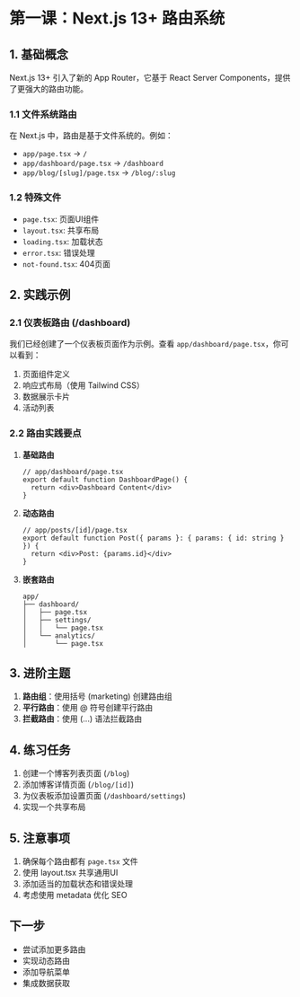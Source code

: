 # 第一课：Next.js 13+ 路由系统

## 1. 基础概念

Next.js 13+ 引入了新的 App Router，它基于 React Server Components，提供了更强大的路由功能。

### 1.1 文件系统路由

在 Next.js 中，路由是基于文件系统的。例如：
- `app/page.tsx` → `/`
- `app/dashboard/page.tsx` → `/dashboard`
- `app/blog/[slug]/page.tsx` → `/blog/:slug`

### 1.2 特殊文件

- `page.tsx`: 页面UI组件
- `layout.tsx`: 共享布局
- `loading.tsx`: 加载状态
- `error.tsx`: 错误处理
- `not-found.tsx`: 404页面

## 2. 实践示例

### 2.1 仪表板路由 (/dashboard)

我们已经创建了一个仪表板页面作为示例。查看 `app/dashboard/page.tsx`，你可以看到：

1. 页面组件定义
2. 响应式布局（使用 Tailwind CSS）
3. 数据展示卡片
4. 活动列表

### 2.2 路由实践要点

1. **基础路由**
   ```tsx
   // app/dashboard/page.tsx
   export default function DashboardPage() {
     return <div>Dashboard Content</div>
   }
   ```

2. **动态路由**
   ```tsx
   // app/posts/[id]/page.tsx
   export default function Post({ params }: { params: { id: string } }) {
     return <div>Post: {params.id}</div>
   }
   ```

3. **嵌套路由**
   ```
   app/
   ├── dashboard/
   │   ├── page.tsx
   │   ├── settings/
   │   │   └── page.tsx
   │   └── analytics/
   │       └── page.tsx
   ```

## 3. 进阶主题

1. **路由组**：使用括号 (marketing) 创建路由组
2. **平行路由**：使用 @ 符号创建平行路由
3. **拦截路由**：使用 (...) 语法拦截路由

## 4. 练习任务

1. 创建一个博客列表页面 (`/blog`)
2. 添加博客详情页面 (`/blog/[id]`)
3. 为仪表板添加设置页面 (`/dashboard/settings`)
4. 实现一个共享布局

## 5. 注意事项

1. 确保每个路由都有 `page.tsx` 文件
2. 使用 layout.tsx 共享通用UI
3. 添加适当的加载状态和错误处理
4. 考虑使用 metadata 优化 SEO

## 下一步

- 尝试添加更多路由
- 实现动态路由
- 添加导航菜单
- 集成数据获取
